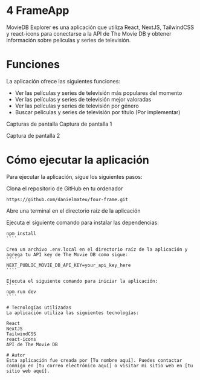 # 4 FrameApp

MovieDB Explorer es una aplicación que utiliza React, NextJS, TailwindCSS y react-icons para conectarse a la API de The Movie DB y obtener información sobre películas y series de televisión.

# Funciones
La aplicación ofrece las siguientes funciones:

- Ver las películas y series de televisión más populares del momento
- Ver las películas y series de televisión mejor valoradas
- Ver las películas y series de televisión por género
- Buscar películas y series de televisión por título (Por implementar)

Capturas de pantalla
Captura de pantalla 1

Captura de pantalla 2

# Cómo ejecutar la aplicación

Para ejecutar la aplicación, sigue los siguientes pasos:

Clona el repositorio de GitHub en tu ordenador
````
https://github.com/danielmateu/four-frame.git
````

Abre una terminal en el directorio raíz de la aplicación

Ejecuta el siguiente comando para instalar las dependencias:

``````
npm install
````

Crea un archivo .env.local en el directorio raíz de la aplicación y agrega tu API key de The Movie DB como sigue:
````
NEXT_PUBLIC_MOVIE_DB_API_KEY=your_api_key_here
````

Ejecuta el siguiente comando para iniciar la aplicación:
````
npm run dev
````

# Tecnologías utilizadas
La aplicación utiliza las siguientes tecnologías:

React
NextJS
TailwindCSS
react-icons
API de The Movie DB

# Autor
Esta aplicación fue creada por [Tu nombre aquí]. Puedes contactar conmigo en [tu correo electrónico aquí] o visitar mi sitio web en [tu sitio web aquí].